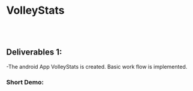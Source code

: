 # VolleyStats

</br>
</br>

## Deliverables 1:
-The android App VolleyStats is created. Basic work flow is implemented.

### Short Demo: 


